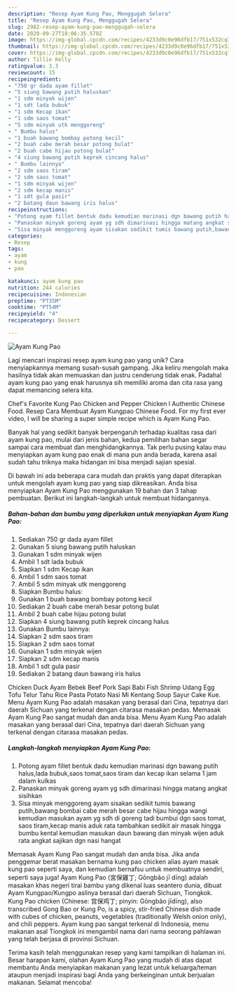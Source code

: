 ```yaml
---
description: "Resep Ayam Kung Pao, Menggugah Selera"
title: "Resep Ayam Kung Pao, Menggugah Selera"
slug: 2982-resep-ayam-kung-pao-menggugah-selera
date: 2020-09-27T18:06:35.570Z
image: https://img-global.cpcdn.com/recipes/4233d9c0e96dfb17/751x532cq70/ayam-kung-pao-foto-resep-utama.jpg
thumbnail: https://img-global.cpcdn.com/recipes/4233d9c0e96dfb17/751x532cq70/ayam-kung-pao-foto-resep-utama.jpg
cover: https://img-global.cpcdn.com/recipes/4233d9c0e96dfb17/751x532cq70/ayam-kung-pao-foto-resep-utama.jpg
author: Tillie Kelly
ratingvalue: 3.3
reviewcount: 15
recipeingredient:
- "750 gr dada ayam fillet"
- "5 siung bawang putih haluskan"
- "1 sdm minyak wijen"
- "1 sdt lada bubuk"
- "1 sdm Kecap ikan"
- "1 sdm saos tomat"
- "5 sdm minyak utk menggoreng"
- " Bumbu halus"
- "1 buah bawang bombay potong kecil"
- "2 buah cabe merah besar potong bulat"
- "2 buah cabe hijau potong bulat"
- "4 siung bawang putih keprek cincang halus"
- " Bumbu lainnya"
- "2 sdm saos tiram"
- "2 sdm saos tomat"
- "1 sdm minyak wijen"
- "2 sdm kecap manis"
- "1 sdt gula pasir"
- "2 batang daun bawang iris halus"
recipeinstructions:
- "Potong ayam fillet bentuk dadu kemudian marinasi dgn bawang putih halus,lada bubuk,saos tomat,saos tiram dan kecap ikan selama 1 jam dalam kulkas"
- "Panaskan minyak goreng ayam yg sdh dimarinasi hingga matang angkat sisihkan"
- "Sisa minyak menggoreng ayam sisakan sedikit tumis bawang putih,bawang bombai cabe merah besar cabe hijau hingga wangi kemudian masukan ayam yg sdh di goreng tadi bumbui dgn saos tomat, saos tiram,kecap manis aduk rata tambahkan sedikit air masak hingga bumbu kental kemudian masukan daun bawang dan minyak wijen aduk rata angkat sajikan dgn nasi hangat"
categories:
- Resep
tags:
- ayam
- kung
- pao

katakunci: ayam kung pao 
nutrition: 244 calories
recipecuisine: Indonesian
preptime: "PT35M"
cooktime: "PT54M"
recipeyield: "4"
recipecategory: Dessert

---
```



![Ayam Kung Pao](https://img-global.cpcdn.com/recipes/4233d9c0e96dfb17/751x532cq70/ayam-kung-pao-foto-resep-utama.jpg)

Lagi mencari inspirasi resep ayam kung pao yang unik? Cara menyiapkannya memang susah-susah gampang. Jika keliru mengolah maka hasilnya tidak akan memuaskan dan justru cenderung tidak enak. Padahal ayam kung pao yang enak harusnya sih memiliki aroma dan cita rasa yang dapat memancing selera kita.

Chef&#39;s Favorite Kung Pao Chicken and Pepper Chicken l Authentic Chinese Food. Resep Cara Membuat Ayam Kungpao Chinese Food. For my first ever video, I will be sharing a super simple recipe which is Ayam Kung Pao.

Banyak hal yang sedikit banyak berpengaruh terhadap kualitas rasa dari ayam kung pao, mulai dari jenis bahan, kedua pemilihan bahan segar sampai cara membuat dan menghidangkannya. Tak perlu pusing kalau mau menyiapkan ayam kung pao enak di mana pun anda berada, karena asal sudah tahu triknya maka hidangan ini bisa menjadi sajian spesial.


Di bawah ini ada beberapa cara mudah dan praktis yang dapat diterapkan untuk mengolah ayam kung pao yang siap dikreasikan. Anda bisa menyiapkan Ayam Kung Pao menggunakan 19 bahan dan 3 tahap pembuatan. Berikut ini langkah-langkah untuk membuat hidangannya.

<!--inarticleads1-->

##### Bahan-bahan dan bumbu yang diperlukan untuk menyiapkan Ayam Kung Pao:

1. Sediakan 750 gr dada ayam fillet
1. Gunakan 5 siung bawang putih haluskan
1. Gunakan 1 sdm minyak wijen
1. Ambil 1 sdt lada bubuk
1. Siapkan 1 sdm Kecap ikan
1. Ambil 1 sdm saos tomat
1. Ambil 5 sdm minyak utk menggoreng
1. Siapkan  Bumbu halus:
1. Gunakan 1 buah bawang bombay potong kecil
1. Sediakan 2 buah cabe merah besar potong bulat
1. Ambil 2 buah cabe hijau potong bulat
1. Siapkan 4 siung bawang putih keprek cincang halus
1. Gunakan  Bumbu lainnya:
1. Siapkan 2 sdm saos tiram
1. Siapkan 2 sdm saos tomat
1. Gunakan 1 sdm minyak wijen
1. Siapkan 2 sdm kecap manis
1. Ambil 1 sdt gula pasir
1. Sediakan 2 batang daun bawang iris halus


Chicken Duck Ayam Bebek Beef Pork Sapi Babi Fish Shrimp Udang Egg Tofu Telur Tahu Rice Pasta Potato Nasi Mi Kentang Soup Sayur Cake Kue. Menu Ayam Kung Pao adalah masakan yang berasal dari Cina, tepatnya dari daerah Sichuan yang terkenal dengan citarasa masakan pedas. Memasak Ayam Kung Pao sangat mudah dan anda bisa. Menu Ayam Kung Pao adalah masakan yang berasal dari Cina, tepatnya dari daerah Sichuan yang terkenal dengan citarasa masakan pedas. 

<!--inarticleads2-->

##### Langkah-langkah menyiapkan Ayam Kung Pao:

1. Potong ayam fillet bentuk dadu kemudian marinasi dgn bawang putih halus,lada bubuk,saos tomat,saos tiram dan kecap ikan selama 1 jam dalam kulkas
1. Panaskan minyak goreng ayam yg sdh dimarinasi hingga matang angkat sisihkan
1. Sisa minyak menggoreng ayam sisakan sedikit tumis bawang putih,bawang bombai cabe merah besar cabe hijau hingga wangi kemudian masukan ayam yg sdh di goreng tadi bumbui dgn saos tomat, saos tiram,kecap manis aduk rata tambahkan sedikit air masak hingga bumbu kental kemudian masukan daun bawang dan minyak wijen aduk rata angkat sajikan dgn nasi hangat


Memasak Ayam Kung Pao sangat mudah dan anda bisa. Jika anda penggemar berat masakan bernama kung pao chicken alias ayam masak kung pao seperti saya, dan kemudian bernafsu untuk membuatnya sendiri, seperti saya juga! Ayam Kung Pao (宮保雞丁; Gōngbǎo jī dīng) adalah masakan khas negeri tirai bambu yang dikenal luas seantero dunia, dibuat Ayam Kungpao/Kungpo aslinya berasal dari daerah Sichuan, Tiongkok. Kung Pao chicken (Chinese: 宫保鸡丁; pinyin: Gōngbǎo jīdīng), also transcribed Gong Bao or Kung Po, is a spicy, stir-fried Chinese dish made with cubes of chicken, peanuts, vegetables (traditionally Welsh onion only), and chili peppers. Ayam kung pao sangat terkenal di Indonesia, menu makanan asal Tiongkok ini mengambil nama dari nama seorang pahlawan yang telah berjasa di provinsi Sichuan. 

Terima kasih telah menggunakan resep yang kami tampilkan di halaman ini. Besar harapan kami, olahan Ayam Kung Pao yang mudah di atas dapat membantu Anda menyiapkan makanan yang lezat untuk keluarga/teman ataupun menjadi inspirasi bagi Anda yang berkeinginan untuk berjualan makanan. Selamat mencoba!
